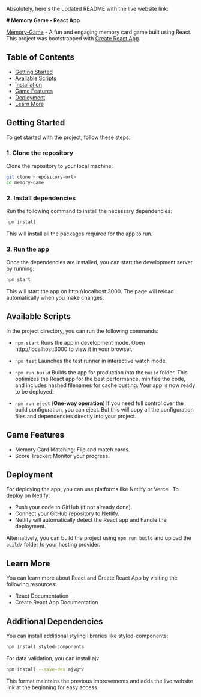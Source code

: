 Absolutely, here's the updated README with the live website link:

**# Memory Game - React App**

[Memory-Game](https://match-the-card-memory.netlify.app/)  - A fun and engaging memory card game built using React. This project was bootstrapped with [Create React App](https://github.com/facebook/create-react-app).

## Table of Contents

- [Getting Started](#getting-started)
- [Available Scripts](#available-scripts)
- [Installation](#installation)
- [Game Features](#game-features)
- [Deployment](#deployment)
- [Learn More](#learn-more)

## Getting Started

To get started with the project, follow these steps:

### 1. Clone the repository

Clone the repository to your local machine:

```bash
git clone <repository-url>
cd memory-game
```

### 2. Install dependencies

Run the following command to install the necessary dependencies:

```bash
npm install
```

This will install all the packages required for the app to run.

### 3. Run the app

Once the dependencies are installed, you can start the development server by running:

```bash
npm start
```

This will start the app on http://localhost:3000. The page will reload automatically when you make changes.

## Available Scripts

In the project directory, you can run the following commands:

* `npm start`
  Runs the app in development mode. Open http://localhost:3000 to view it in your browser.

* `npm test`
  Launches the test runner in interactive watch mode.

* `npm run build`
  Builds the app for production into the `build` folder. This optimizes the React app for the best performance, minifies the code, and includes hashed filenames for cache busting. Your app is now ready to be deployed!

* `npm run eject` (**One-way operation**)
  If you need full control over the build configuration, you can eject. But this will copy all the configuration files and dependencies directly into your project.

## Game Features

* Memory Card Matching: Flip and match cards.
* Score Tracker: Monitor your progress.

## Deployment

For deploying the app, you can use platforms like Netlify or Vercel. To deploy on Netlify:

* Push your code to GitHub (if not already done).
* Connect your GitHub repository to Netlify.
* Netlify will automatically detect the React app and handle the deployment.

Alternatively, you can build the project using `npm run build` and upload the `build/` folder to your hosting provider.

## Learn More

You can learn more about React and Create React App by visiting the following resources:

* React Documentation
* Create React App Documentation

## Additional Dependencies

You can install additional styling libraries like styled-components:

```bash
npm install styled-components
```

For data validation, you can install ajv:

```bash
npm install --save-dev ajv@^7
```

This format maintains the previous improvements and adds the live website link at the beginning for easy access. 
